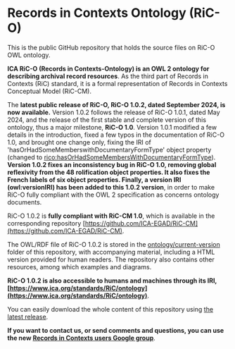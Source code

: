 
# Records in Contexts Ontology (RiC-O)


This is the public GitHub repository that holds the source files on RiC-O OWL ontology.

**ICA RiC-O (Records in Contexts-Ontology) is an OWL 2 ontology for describing archival record resources**. As the third part of Records in Contexts (RiC) standard, it is a formal representation of Records in Contexts Conceptual Model (RiC-CM).

The **latest public release of RiC-O, RiC-O 1.0.2, dated September 2024, is now available.** Version 1.0.2 follows the release of RiC-O 1.0.1, dated May 2024, and the release of the first stable and complete version of this ontology, thus a major milestone, **RiC-O 1.0**. Version 1.0.1 modified a few details in the introduction, fixed a few typos in the documentation of RiC-O 1.0, and brought one change only, fixing the IRI of 'hasOrHadSomeMemberswithDocumentaryFormType' object property (changed to [rico:hasOrHadSomeMembersWithDocumentaryFormType](https://www.ica.org/standards/RiC/ontology#rico:hasOrHadSomeMembersWithDocumentaryFormType)). **Version 1.0.2 fixes an inconsistency bug in RiC-O 1.0, removing global reflexivity from the 48 rolification object properties. It also fixes the French labels of six object properties. Finally, a version IRI (owl:versionIRI) has been added to this 1.0.2 version**, in order to make RiC-O fully compliant with the OWL 2 specification as concerns ontology documents.

RiC-O 1.0.2 is **fully compliant with RiC-CM 1.0**, which is available in the corresponding repository [https://github.com/ICA-EGAD/RiC-CM](https://github.com/ICA-EGAD/RiC-CM).
               
The OWL/RDF file of RiC-O 1.0.2 is stored in the [ontology/current-version](./ontology/current-version) folder of this repository, with accompanying material, including a HTML version provided for human readers.
The repository also contains other resources, among which examples and diagrams.

**RiC-O 1.0.2 is also accessible to humans and machines through its IRI, [https://www.ica.org/standards/RiC/ontology](https://www.ica.org/standards/RiC/ontology)**.

You can easily download the whole content of this repository using [the latest release](https://github.com/ICA-EGAD/RiC-O/releases/tag/v1.0.2).


**If you want to contact us, or send comments and questions, you can use the new [Records in Contexts users Google group](https://groups.google.com/g/Records_in_Contexts_users)**.
 
